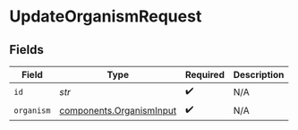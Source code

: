 # UpdateOrganismRequest


## Fields

| Field                                                                | Type                                                                 | Required                                                             | Description                                                          |
| -------------------------------------------------------------------- | -------------------------------------------------------------------- | -------------------------------------------------------------------- | -------------------------------------------------------------------- |
| `id`                                                                 | *str*                                                                | :heavy_check_mark:                                                   | N/A                                                                  |
| `organism`                                                           | [components.OrganismInput](../../models/components/organisminput.md) | :heavy_check_mark:                                                   | N/A                                                                  |